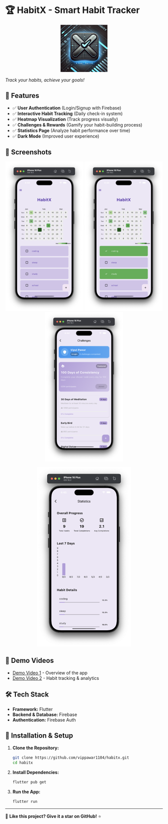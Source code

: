 # 🏆 HabitX - Smart Habit Tracker

<p align="center">
  <img src="lib/HabitX.png" alt="HabitX Icon" width="150">
</p>

*Track your habits, achieve your goals!*  

## 🚀 Features

- ✅ **User Authentication** (Login/Signup with Firebase)
- ✅ **Interactive Habit Tracking** (Daily check-in system)
- ✅ **Heatmap Visualization** (Track progress visually)
- ✅ **Challenges & Rewards** (Gamify your habit-building process)
- ✅ **Statistics Page** (Analyze habit performance over time)
- ✅ **Dark Mode** (Improved user experience)

## 📸 Screenshots

<p align="center">
  <img src="HomeScreen.png" alt="Home Page" width="250">
  <img src="Heatmap.png" alt="Heatmap" width="250">
  <img src="Challenges.png" alt="Challenges" width="250">
</p>

<p align="center">
  <img src="Statistics.png" alt="Statistics Page" width="300">
</p>

## 🎥 Demo Videos

- [Demo Video 1](https://youtube.com/shorts/pyBx8t9pRDo) - Overview of the app
- [Demo Video 2](https://youtube.com/shorts/pyBx8t9pRDo) - Habit tracking & analytics

## 🛠️ Tech Stack

- **Framework:** Flutter
- **Backend & Database:** Firebase
- **Authentication:** Firebase Auth

## 📲 Installation & Setup

1. **Clone the Repository:**
   ```bash
   git clone https://github.com/vippawar1104/habitx.git
   cd habitx
   ```
2. **Install Dependencies:**
   ```bash
   flutter pub get
   ```
3. **Run the App:**
   ```bash
   flutter run
   ```
   
---

🌟 **Like this project? Give it a star on GitHub!** ⭐
